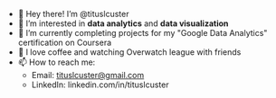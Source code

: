 - 👋 Hey there! I’m @tituslcuster
- 👀 I’m interested in **data analytics** and **data visualization**
- 🌱 I’m currently completing projects for my "Google Data Analytics" certification on Coursera
- 💞️ I love coffee and watching Overwatch league with friends
- 📫 How to reach me: 
  -   Email: tituslcuster@gmail.com
  -   LinkedIn: linkedin.com/in/tituslcuster

<!---
tituslcuster/tituslcuster is a ✨ special ✨ repository because its `README.md` (this file) appears on your GitHub profile.
You can click the Preview link to take a look at your changes.
--->
